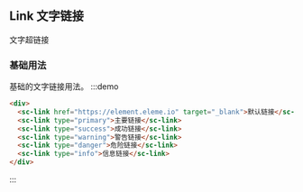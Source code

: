 ## Link 文字链接

文字超链接

### 基础用法

基础的文字链接用法。
:::demo

```html
<div>
  <sc-link href="https://element.eleme.io" target="_blank">默认链接</sc-link>
  <sc-link type="primary">主要链接</sc-link>
  <sc-link type="success">成功链接</sc-link>
  <sc-link type="warning">警告链接</sc-link>
  <sc-link type="danger">危险链接</sc-link>
  <sc-link type="info">信息链接</sc-link>
</div>
```

:::

